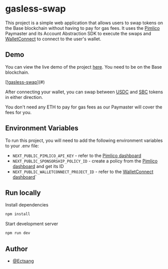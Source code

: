 # gasless-swap

This project is a simple web application that allows users to swap tokens on the Base blockchain without having to pay for gas fees. It uses the [Pimlico](https://pimlico.io/) Paymaster and its Account Abstraction SDK to execute the swaps and [WalletConnect](https://reown.com/) to connect to the user's wallet.

## Demo

You can view the live demo of the project [here](https://swap.stablecoin.xyz/). You need to be on the Base blockchain.

[[!gasless-swap](./public/docs/gasless-swap.png)](#)

After connecting your wallet, you can swap between [USDC](https://basescan.org/token/0x833589fcd6edb6e08f4c7c32d4f71b54bda02913#code) and [SBC](https://basescan.org/token/0xfdcC3dd6671eaB0709A4C0f3F53De9a333d80798#code) tokens in either direction.

You don't need any ETH to pay for gas fees as our Paymaster will cover the fees for you.

## Environment Variables

To run this project, you will need to add the following environment variables to your .env file:

- `NEXT_PUBLIC_PIMLICO_API_KEY` - refer to the [Pimlico dashboard](https://dashboard.pimlico.io/)
- `NEXT_PUBLIC_SPONSORSHIP_POLICY_ID` - create a policy from the [Pimlico dashboard](https://dashboard.pimlico.io/) and get its ID
- `NEXT_PUBLIC_WALLETCONNECT_PROJECT_ID` - refer to the [WalletConnect dashboard](https://cloud.reown.com/)`

## Run locally

Install dependencies

```bash
npm install
```

Start development server

```bash
npm run dev
```

## Author

- [@Ectsang](https://www.github.com/Ectsang)
